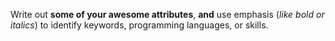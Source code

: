 Write out **some of your awesome attributes**, __and__ use emphasis (*like bold or italics*) to identify keywords, programming languages, or skills. 
